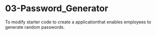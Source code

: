 # 03-Password_Generator
To modify starter code to create a applicationthat enables employees to generate random passwords.

